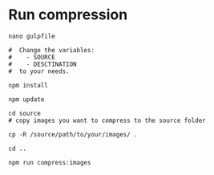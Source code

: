 # Run compression

    nano gulpfile

    #  Change the variables: 
    #    - SOURCE
    #    - DESCTINATION 
    #  to your needs.

    npm install 

    npm update

    cd source
    # copy images you want to compress to the source folder

    cp -R /source/path/to/your/images/ . 

    cd ..

    npm run compress:images